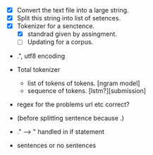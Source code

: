- [x] Convert the text file into a large string.
- [x] Split this string into list of setences.
- [x] Tokenizer for a senctence.
    - [x] standrad given by assingment.
    - [ ] Updating for a corpus.
- .", utf8 encoding

- Total tokenizer
    - list of tokens of tokens. [ngram model]
    - sequence of tokens. [lstm?][submission]

- regex for the problems url etc correct? 
- (before splitting sentence because .)
- ." --> " handled in if statement
- sentences or no sentences